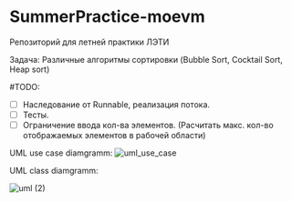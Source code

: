 # SummerPractice-moevm
Репозиторий для летней практики ЛЭТИ

Задача: Различные алгоритмы сортировки (Bubble Sort, Cocktail Sort, Heap sort)

#TODO:
- [ ] Наследование от Runnable, реализация потока.
- [ ] Тесты.
- [ ] Ограничение ввода кол-ва элементов. (Расчитать макс. кол-во отображаемых элементов в рабочей области)

UML use case diamgramm: 
![uml_use_case](https://user-images.githubusercontent.com/54906416/124887681-0f752000-dfde-11eb-9ca6-deb9ae9c3754.png)

UML class diamgramm:

![uml (2)](https://user-images.githubusercontent.com/54906416/124900030-5ae0fb80-dfe9-11eb-8694-792029393c64.png)
